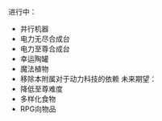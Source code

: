 进行中： 
  - 并行机器
  - 电力无尽合成台
  - 电力至尊合成台
  - 幸运陶罐
  - 魔法植物
  - 移除本附属对于动力科技的依赖
未来期望：
  - 降低至尊难度
  - 多样化食物
  - RPG向物品
